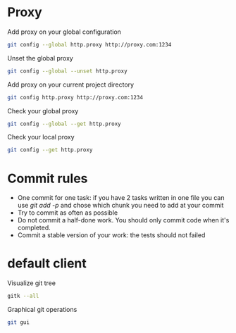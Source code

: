 # Proxy

Add proxy on your global configuration
```bash
git config --global http.proxy http://proxy.com:1234
```

Unset the global proxy
```bash
git config --global --unset http.proxy
```

Add proxy on your current project directory
```bash
git config http.proxy http://proxy.com:1234
```

Check your global proxy
```bash
git config --global --get http.proxy
```

Check your local proxy
```bash
git config --get http.proxy
```

# Commit rules

- One commit for one task: if you have 2 tasks written in one file you can use *git add -p* and chose which chunk you need to add at your commit
- Try to commit as often as possible
- Do not commit a half-done work. You should only commit code when it's completed.
- Commit a stable version of your work: the tests should not failed

# default client

Visualize git tree
```bash
gitk --all
```

Graphical git operations
```bash
git gui
```
